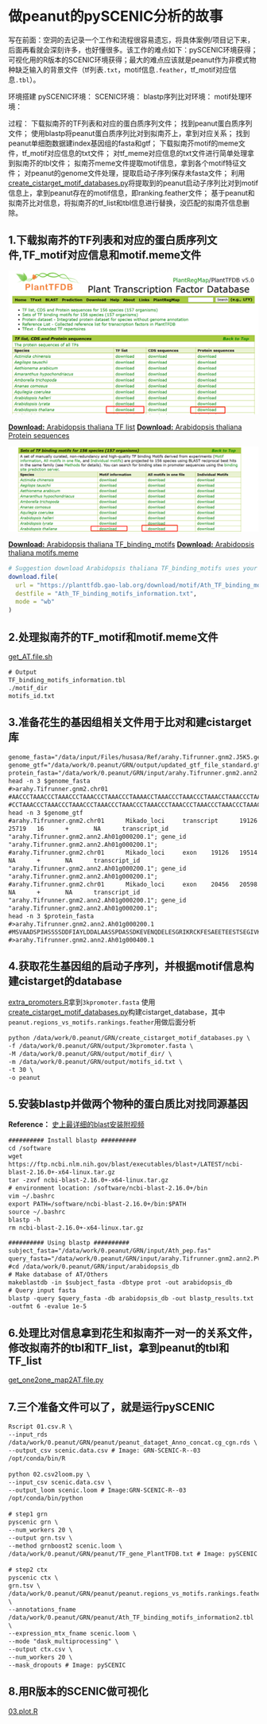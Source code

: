 # 做peanut的pySCENIC分析的故事

写在前面：空洞的去记录一个工作和流程很容易遗忘，将具体案例/项目记下来，后面再看就会深刻许多，也好懂很多。该工作的难点如下：pySCENIC环境获得；可视化用的R版本的SCENIC环境获得；最大的难点应该就是peanut作为非模式物种缺乏输入的背景文件（tf列表`.txt`，motif信息`.feather`，tf_motif对应信息`.tbl`）。

环境搭建
pySCENIC环境：
SCENIC环境：
blastp序列比对环境：
motif处理环境：

过程：
下载拟南芥的TF列表和对应的蛋白质序列文件；
找到peanut蛋白质序列文件；
使用blastp将peanut蛋白质序列比对到拟南芥上，拿到对应关系；
找到peanut单细胞数据建index基因组的fasta和gtf；
下载拟南芥motif的meme文件，tf_motif对应信息的txt文件；
对tf_meme对应信息的txt文件进行简单处理拿到拟南芥的tbl文件；
拟南芥meme文件提取motif信息，拿到各个motif特征文件；
对peanut的genome文件处理，提取启动子序列保存未fasta文件；
利用[create_cistarget_motif_databases.py](https://github.com/aertslab/create_cisTarget_databases/blob/master/create_cistarget_motif_databases.py)将提取到的peanut启动子序列比对到motif信息上，拿到peanut存在的motif信息，即ranking.feather文件；
基于peanut和拟南芥比对信息，将拟南芥的tf_list和tbl信息进行替换，没匹配的拟南芥信息删除。

## 1.下载拟南芥的TF列表和对应的蛋白质序列文件,TF_motif对应信息和motif.meme文件
![AT_gene_protein](AT_gene_name.png)

[**Download:** Arabidopsis thaliana TF list](https://planttfdb.gao-lab.org/download/TF_list/Ahy_TF_list.txt.gz)
[**Download:** Arabidopsis thaliana Protein sequences](https://planttfdb.gao-lab.org/download/seq/Ath_pep.fas.gz)

![AT_tfmotif_meme](AT_tfmotif_meme.png)

[**Download:** Arabidopsis thaliana TF_binding_motifs](https://planttfdb.gao-lab.org/download/motif/Ath_TF_binding_motifs_information.txt)
[**Download:** Arabidopsis thaliana motifs.meme](https://planttfdb.gao-lab.org/download/motif/Ath_TF_binding_motifs.meme.gz)
```R
# Suggestion download Arabidopsis thaliana TF_binding_motifs uses your PC
download.file(
  url = "https://planttfdb.gao-lab.org/download/motif/Ath_TF_binding_motifs_information.txt",
  destfile = "Ath_TF_binding_motifs_information.txt",
  mode = "wb"
)
```

## 2.处理拟南芥的TF_motif和motif.meme文件 
[get_AT.file.sh](./create_cistarget_database/get_AT.file.sh)
```shell
# Output
TF_binding_motifs_information.tbl 
./motif_dir 
motifs_id.txt
```

## 3.准备花生的基因组相关文件用于比对和建cistarget库
```shell
genome_fasta="/data/input/Files/husasa/Ref/arahy.Tifrunner.gnm2.J5K5.genome_main.fa"
genome_gtf="/data/work/0.peanut/GRN/output/updated_gtf_file_standard.gtf"
protein_fasta="/data/work/0.peanut/GRN/input/arahy.Tifrunner.gnm2.ann2.PVFB.protein.faa"
head -n 3 $genome_fasta
#>arahy.Tifrunner.gnm2.chr01
#AACCCTAAACCCTAAACCCTAAACCCTAAACCCTAAAACCTAAACCCTAAACCCTAAACCTAAACCCTAAACCCTAAACCCTAAACCCTAAACCCTAAAC
#CCTAAACCCTAAACCCTAAACCCTAAACCCTAAACCCTAAACCCTAAACCCTAAACCCTAAACCCTAAACCCTAAACCCTAAACCCTAAACCCTAAACCC
head -n 3 $genome_gtf
#arahy.Tifrunner.gnm2.chr01      Mikado_loci     transcript      19126   25719   16      +       NA      transcript_id "arahy.Tifrunner.gnm2.ann2.Ah01g000200.1"; gene_id "arahy.Tifrunner.gnm2.ann2.Ah01g000200.1";
#arahy.Tifrunner.gnm2.chr01      Mikado_loci     exon    19126   19514   NA      +       NA      transcript_id "arahy.Tifrunner.gnm2.ann2.Ah01g000200.1"; gene_id "arahy.Tifrunner.gnm2.ann2.Ah01g000200.1";
#arahy.Tifrunner.gnm2.chr01      Mikado_loci     exon    20456   20598   NA      +       NA      transcript_id "arahy.Tifrunner.gnm2.ann2.Ah01g000200.1"; gene_id "arahy.Tifrunner.gnm2.ann2.Ah01g000200.1";
head -n 3 $protein_fasta
#>arahy.Tifrunner.gnm2.ann2.Ah01g000200.1
#MSVAADSPIHSSSSDDFIAYLDDALAASSPDASSDKEVENQDELESGRIKRCKFESAEETEESTSEGIVKQNLEEYVCTHPGSFGDMCIRCGQKLDGESGVTFGYIHKGLRLHDEEISRLRNTDVKNLLIRKKLYLILDLDHTLLNSTHLAHLNSEELHLISQADSLGDVSKGSLFKLDKMHMMTKLRPFVRTFLKEASEMFEMYIYTMGDRPYALEMAKLLDPLGEYFNAKVISRDDGTQKHQKGLDIVLGQESAVVILDDTEHAWVKHKDNLILMERYHFFGSSCRQFGFNCKSLAELKSDEDEAEGALTKILKVLKQVHSKFFDELKEDIAERDVRQVLKSVRREVLSGCVVVFSRIFHGALPPLRQMAEQLGATCLMELDPSVTHVVATDAGTEKARWAVKEKKFLVHPRWIEAANYFWEKQPEENFVLKKKQ
#>arahy.Tifrunner.gnm2.ann2.Ah01g000400.1
```

## 4.获取花生基因组的启动子序列，并根据motif信息构建cistarget的database
[extra_promoters.R](create_cistarget_database\extra_promoters.R)拿到`3kpromoter.fasta`
使用[create_cistarget_motif_databases.py](create_cistarget_database\create_cistarget_motif_databases.py)构建cistarget_database，其中`peanut.regions_vs_motifs.rankings.feather`用做后面分析
```shell
python /data/work/0.peanut/GRN/create_cistarget_motif_databases.py \
-f /data/work/0.peanut/GRN/output/3kpromoter.fasta \
-M /data/work/0.peanut/GRN/output/motif_dir/ \
-m /data/work/0.peanut/GRN/output/motifs_id.txt \
-t 30 \
-o peanut
```

## 5.安装blastp并做两个物种的蛋白质比对找同源基因
**Reference：** [史上最详细的blast安装附视频](https://mp.weixin.qq.com/s/rEBqjN-fGOp_loTmyEuMJA)
```shell
########## Install blastp ##########
cd /software
wget https://ftp.ncbi.nlm.nih.gov/blast/executables/blast+/LATEST/ncbi-blast-2.16.0+-x64-linux.tar.gz
tar -zxvf ncbi-blast-2.16.0+-x64-linux.tar.gz
# environment location: /software/ncbi-blast-2.16.0+/bin
vim ~/.bashrc
export PATH=/software/ncbi-blast-2.16.0+/bin:$PATH
source ~/.bashrc
blastp -h
rm ncbi-blast-2.16.0+-x64-linux.tar.gz
```
```shell
########## Using blastp ##########
subject_fasta="/data/work/0.peanut/GRN/input/Ath_pep.fas"
query_fasta="/data/work/0.peanut/GRN/input/arahy.Tifrunner.gnm2.ann2.PVFB.protein.faa"
#cd /data/work/0.peanut/GRN/input/arabidopsis_db
# Make database of AT/Others
makeblastdb -in $subject_fasta -dbtype prot -out arabidopsis_db
# Query input fasta
blastp -query $query_fasta -db arabidopsis_db -out blastp_results.txt -outfmt 6 -evalue 1e-5
```

## 6.处理比对信息拿到花生和拟南芥一对一的关系文件，修改拟南芥的tbl和TF_list，拿到peanut的tbl和TF_list
[get_one2one_map2AT.file.py](create_cistarget_database\get_one2one_map2AT.file.py)

## 7.三个准备文件可以了，就是运行pySCENIC
```shell
Rscript 01.csv.R \
--input_rds /data/work/0.peanut/GRN/peanut/peanut_dataget_Anno_concat.cg_cgn.rds \
--output_csv scenic.data.csv # Image: GRN-SCENIC-R--03 /opt/conda/bin/R

python 02.csv2loom.py \
--input_csv scenic.data.csv \
--output_loom scenic.loom # Image:GRN-SCENIC-R--03 /opt/conda/bin/python

# step1 grn
pyscenic grn \
--num_workers 20 \
--output grn.tsv \
--method grnboost2 scenic.loom \
/data/work/0.peanut/GRN/peanut/TF_gene_PlantTFDB.txt # Image: pySCENIC

# step2 ctx
pyscenic ctx \
grn.tsv \
/data/work/0.peanut/GRN/peanut/peanut.regions_vs_motifs.rankings.feather \
--annotations_fname /data/work/0.peanut/GRN/peanut/Ath_TF_binding_motifs_information2.tbl \
--expression_mtx_fname scenic.loom \
--mode "dask_multiprocessing" \
--output ctx.csv \
--num_workers 20 \
--mask_dropouts # Image: pySCENIC
```

## 8.用R版本的SCENIC做可视化
[03.plot.R](03.plot.R)
